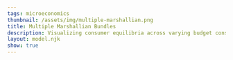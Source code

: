```yaml
---
tags: microeconomics
thumbnail: /assets/img/multiple-marshallian.png
title: Multiple Marshallian Bundles
description: Visualizing consumer equilibria across varying budget constraints by tangencies with indifference curves
layout: model.njk
show: true
---
```

<script>
const myCalculator = new EconVision();

myCalculator.setGraphs({ 'engine': 'desmos', 'idDiv': 'DynamicMarshallianGraph', 'height': '650px', 'width': '100', 'left': '-25', 'right': '150', 'bottom': '-15', 'top': '100', 'copy': true, 'expressions': false, 'zoomFit': true, 'showXAxis': true, 'showYAxis': true, 'xAxisLabel': 'x(units)', 'yAxisLabel': 'y(units)' });

//utility function
myCalculator.addFuncInput({ 'idDiv': 'UtilityFunction', 'title': 'Utility Function', 'func': "U(x,y)", 'latex': "\\ln\\left(x\\right)+\\ln\\left(y\\right)", 'listGraphs': [0] });
myCalculator.line(); //draw line
//dynamic budget line
myCalculator.addDynamicInput({ 'idDiv': 'BudgetLine', 'title': 'Budget Line ', 'func': "F(x,y)", 'rhs': 'I', 'latex': '3x+4y=120', 'limit': 5, 'listGraphs': [0] });

//draw indifference curve
myCalculator.addExpression({ idDiv: "Pi2I1", latex: 'x_{2}\\left(x,y\\right)=x\\cos\\left(-2\\pi\\right)-y\\sin\\left(-2\\pi\\right)', listGraphs: [0] });
myCalculator.addExpression({ idDiv: "Pi2I2", latex: 'y_{2}\\left(x,y\\right)=x\\sin\\left(-2\\pi\\right)+y\\cos\\left(-2\\pi\\right)', listGraphs: [0] });

myCalculator.addDynamicExp({ 'calc': 'simpleDraw', 'color': 'purple', 'idDiv': 'solvecompute', 'parentIdDiv': 'BudgetLine', 'lhs': ["x_{2}(x,y)", "y_{2}(x,y)"], 'rhs': 'I', 'listGraphs': [0] });

myCalculator.addDynamicExp({ 'calc': 'simpleCompute', 'idDiv': 'dynamicUtil', 'parentIdDiv': 'BudgetLine', 'compute': 'UtilityFunction', 'NewfunEqu': 'G(x,y)', 'listGraphs': [0] });


myCalculator.addDynamicExp({ 'calc': 'simpleCompute', 'idDiv': 'totalBudgetLine', 'parentIdDiv': 'BudgetLine', 'compute': 'BudgetLine-BudgetLine_rhs', 'NewfunEqu': '\\mu(x,y)', 'listGraphs': [0] });

myCalculator.addDynamicExp({ 'calc': 'simpleMarshalian', 'idDiv': 'LagMultipleDynamic', 'parentIdDiv': 'totalBudgetLine', 'objective': 'UtilityFunction', 'constraint': 'totalBudgetLine', 'NewfunEqu': "\\theta", 'listGraphs': [0] });
myCalculator.addDynamicExp({ 'calc': 'simpleDraw', 'color': 'blue', 'idDiv': 'drawUtilEach', 'parentIdDiv': 'dynamicUtil', 'lhs': ["x_{2}(x,y)", "y_{2}(x,y)"], 'rhs': 'G(\\theta[1],\\theta[2])', 'listGraphs': [0] });

myCalculator.addDynamicExp({ 'calc': 'simpleDrawLabel', 'color': 'orange', 'idDiv': 'drawLabelEach', 'parentIdDiv': 'dynamicUtil', 'rhs': '(\\theta[1],\\theta[2])', 'label': '', 'listGraphs': [0] });

//add instructions
myCalculator.setInstructions({ 'title': 'Visualize Multiple Marshallian Bundles', 'content': 'This calculator allows you to visualize multiple Marshallian bundles in the same graph. <b>Use the "Add" button to input additional budget lines and click "Refresh".</b> The budget lines should be written in the format %%P_xx+P_yy=Income%% where %%P_x%%, %%P_y%%, and %%I%% are constants. The calculator will display the Marshallian bundle corresponding to each budget line.\
    \\tip{"If the bundles do not show up on the screen, they may be out of the frame. Use the zoom buttons at the right corner of the graph to zoom out and view the bundles."}'
  });                      
    
myCalculator.setCreators({
	title: "Developer",
	name: "Kyla",
	school: "CC’24"
});
</script>
